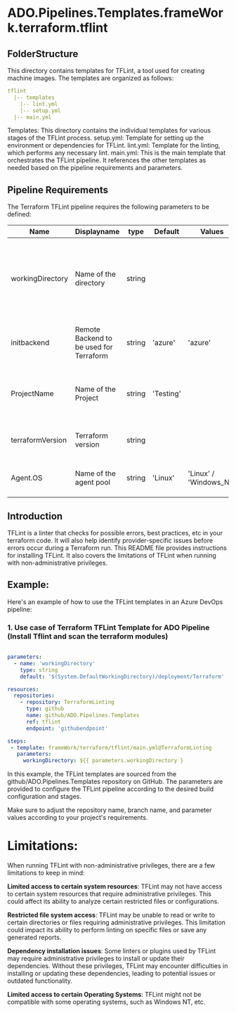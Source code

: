 # ADO.Pipelines.Templates.frameWork.terraform.tflint

## FolderStructure

This directory contains templates for TFLint, a tool used for creating machine images. The templates are organized as follows:

  ```yaml
  tflint
    |-- templates
      |-- lint.yml
      |-- setup.yml
    |-- main.yml
  ```

Templates: This directory contains the individual templates for various stages of the TFLint process.
setup.yml: Template for setting up the environment or dependencies for TFLint.
lint.yml: Template for the linting, which performs any necessary lint.
main.yml: This is the main template that orchestrates the TFLint pipeline. It references the other templates as needed based on the pipeline requirements and parameters.

## Pipeline Requirements

The Terraform TFLint pipeline requires the following parameters to be defined:

| Name  | Displayname | type | Default | Values | Opional/Required | Comments |
| ------------- | ------------- | ------------- | ------------- | ------------- | ------------- | ------------- |
| workingDirectory | Name of the directory | string |  | | Required | This defines Path to the directory containing the Terraform configuration files to be linted |
| initbackend | Remote Backend to be used for Terraform | string | 'azure' | 'azure' | Required | This defines which backend to be taken into consideration |
| ProjectName | Name of the Project | string | 'Testing' | | Required | This enables to use different display name for the pipeline |
| terraformVersion | Terraform version | string |  | | Required | This defines the version of Terraform to be used |
| Agent.OS  | Name of the agent pool | string | 'Linux' | 'Linux' / 'Windows_NT' | Required | This defines which Agent pool to be used |


## Introduction
TFLint is a linter that checks for possible errors, best practices, etc in your terraform code. It will also help identify provider-specific issues before errors occur during a Terraform run.
This README file provides instructions for installing TFLint.
It also covers the limitations of TFLint when running with non-administrative privileges.


## Example:

Here's an example of how to use the TFLint templates in an Azure DevOps pipeline:

### 1. Use case of Terraform TFLint Template for ADO Pipeline (Install Tflint and scan the terraform modules)
```yaml

parameters:
  - name: 'workingDirectory'
    type: string
    default: '$(System.DefaultWorkingDirectory)/deployment/Terraform' 

resources:
  repositories:
    - repository: TerraformLinting
      type: github
      name: github/ADO.Pipelines.Templates
      ref: tflint
      endpoint: 'githubendpoint'

steps:
 - template: frameWork/terraform/tflint/main.yml@TerraformLinting
   parameters:
     workingDirectory: ${{ parameters.workingDirectory }
```  

In this example, the TFLint templates are sourced from the github/ADO.Pipelines.Templates repository on GitHub. The parameters are provided to configure the TFLint pipeline according to the desired build configuration and stages.

Make sure to adjust the repository name, branch name, and parameter values according to your project's requirements.


# Limitations:

When running TFLint with non-administrative privileges, there are a few limitations to keep in mind:

**Limited access to certain system resources**: TFLint may not have access to certain system resources that require administrative privileges.
This could affect its ability to analyze certain restricted files or configurations. 

**Restricted file system access**: TFLint may be unable to read or write to certain directories or files requiring administrative privileges. 
This limitation could impact its ability to perform linting on specific files or save any generated reports.

**Dependency installation issues**: Some linters or plugins used by TFLint may require administrative privileges to install or update their dependencies.
Without these privileges, TFLint may encounter difficulties in installing or updating these dependencies, leading to potential issues or outdated functionality.

**Limited access to certain Operating Systems**: TFLint might not be compatible with some operating systems, such as Windows NT, etc.


